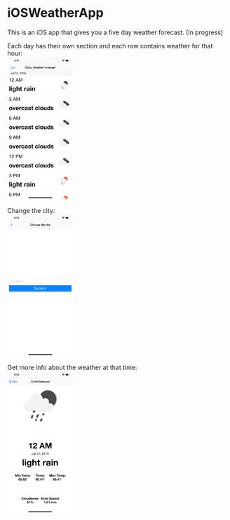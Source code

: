 # iOSWeatherApp

This is an iOS app that gives you a five day weather forecast. (In progress)

Each day has their own section and each row contains weather for that hour:
<br><img src="Photos/5DayWeatherScreen.png" alt="Photo" width="150">

Change the city:
<br><img src="Photos/ChangeCityScreen.png" alt="Photo" width="150">

Get more info about the weather at that time:
<br><img src="Photos/MoreInfoScreen.png" alt="Photo" width="150">




